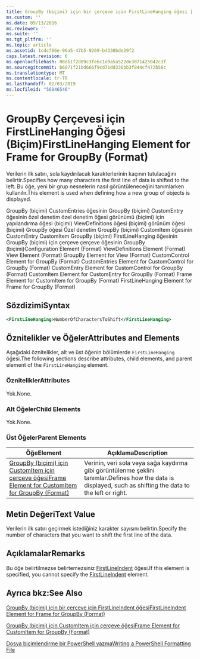 ```yaml
---
title: GroupBy (biçimi) için bir çerçeve için FirstLineHanging öğesi | Microsoft Docs
ms.custom: ''
ms.date: 09/13/2016
ms.reviewer: ''
ms.suite: ''
ms.tgt_pltfrm: ''
ms.topic: article
ms.assetid: 1cdcf66e-96a5-47b5-9269-b4330bde29f2
caps.latest.revision: 6
ms.openlocfilehash: 08db1f2d89c3fe6c1e9a5a522de3071425042c3f
ms.sourcegitcommit: b6871f21bd666f9cd71dd336bb3f844cf472b56c
ms.translationtype: MT
ms.contentlocale: tr-TR
ms.lasthandoff: 02/03/2019
ms.locfileid: "56846546"
---
```

# <a name="firstlinehanging-element-for-frame-for-groupby-format"></a><span data-ttu-id="e3627-102">GroupBy Çerçevesi için FirstLineHanging Öğesi (Biçim)</span><span class="sxs-lookup"><span data-stu-id="e3627-102">FirstLineHanging Element for Frame for GroupBy (Format)</span></span>

<span data-ttu-id="e3627-103">Verilerin ilk satırı, sola kaydırılacak karakterlerinin kaçının tutulacağını belirtir.</span><span class="sxs-lookup"><span data-stu-id="e3627-103">Specifies how many characters the first line of data is shifted to the left.</span></span> <span data-ttu-id="e3627-104">Bu öğe, yeni bir grup nesnelerin nasıl görüntüleneceğini tanımlarken kullanılır.</span><span class="sxs-lookup"><span data-stu-id="e3627-104">This element is used when defining how a new group of objects is displayed.</span></span>

<span data-ttu-id="e3627-105">GroupBy (biçimi) CustomEntries öğesinin GroupBy (biçimi) CustomEntry öğesinin özel denetim özel denetim öğesi görünümü (biçimi) için yapılandırma öğesi (biçimi) ViewDefinitions öğesi (biçimi) görünüm öğesi (biçimi) GroupBy öğesi Özel denetim GroupBy (biçimi) CustomItem öğesinin CustomEntry CustomItem GroupBy (biçimi) FirstLineHanging öğesinin GroupBy (biçimi) için çerçeve çerçeve öğesinin GroupBy (biçimi)</span><span class="sxs-lookup"><span data-stu-id="e3627-105">Configuration Element (Format) ViewDefinitions Element (Format) View Element (Format) GroupBy Element for View (Format) CustomControl Element for GroupBy (Format) CustomEntries Element for CustomControl for GroupBy (Format) CustomEntry Element for CustomControl for GroupBy (Format) CustomItem Element for CustomEntry for GroupBy (Format) Frame Element for CustomItem for GroupBy (Format) FirstLineHanging Element for Frame for GroupBy (Format)</span></span>

## <a name="syntax"></a><span data-ttu-id="e3627-106">Sözdizimi</span><span class="sxs-lookup"><span data-stu-id="e3627-106">Syntax</span></span>

```xml
<FirstLineHanging>NumberOfCharactersToShift</FirstLineHanging>
```

## <a name="attributes-and-elements"></a><span data-ttu-id="e3627-107">Öznitelikler ve Öğeler</span><span class="sxs-lookup"><span data-stu-id="e3627-107">Attributes and Elements</span></span>

<span data-ttu-id="e3627-108">Aşağıdaki öznitelikler, alt ve üst öğenin bölümlerde `FirstLineHanging` öğesi.</span><span class="sxs-lookup"><span data-stu-id="e3627-108">The following sections describe attributes, child elements, and parent element of the `FirstLineHanging` element.</span></span>

### <a name="attributes"></a><span data-ttu-id="e3627-109">Öznitelikler</span><span class="sxs-lookup"><span data-stu-id="e3627-109">Attributes</span></span>

<span data-ttu-id="e3627-110">Yok.</span><span class="sxs-lookup"><span data-stu-id="e3627-110">None.</span></span>

### <a name="child-elements"></a><span data-ttu-id="e3627-111">Alt Öğeler</span><span class="sxs-lookup"><span data-stu-id="e3627-111">Child Elements</span></span>

<span data-ttu-id="e3627-112">Yok.</span><span class="sxs-lookup"><span data-stu-id="e3627-112">None.</span></span>

### <a name="parent-elements"></a><span data-ttu-id="e3627-113">Üst Öğeler</span><span class="sxs-lookup"><span data-stu-id="e3627-113">Parent Elements</span></span>

|<span data-ttu-id="e3627-114">Öğe</span><span class="sxs-lookup"><span data-stu-id="e3627-114">Element</span></span>|<span data-ttu-id="e3627-115">Açıklama</span><span class="sxs-lookup"><span data-stu-id="e3627-115">Description</span></span>|
|-------------|-----------------|
|[<span data-ttu-id="e3627-116">GroupBy (biçimi) için CustomItem için çerçeve öğesi</span><span class="sxs-lookup"><span data-stu-id="e3627-116">Frame Element for CustomItem for GroupBy (Format)</span></span>](./frame-element-for-customitem-for-groupby-format.md)|<span data-ttu-id="e3627-117">Verinin, veri sola veya sağa kaydırma gibi görüntülenme şeklini tanımlar.</span><span class="sxs-lookup"><span data-stu-id="e3627-117">Defines how the data is displayed, such as shifting the data to the left or right.</span></span>|

## <a name="text-value"></a><span data-ttu-id="e3627-118">Metin Değeri</span><span class="sxs-lookup"><span data-stu-id="e3627-118">Text Value</span></span>

<span data-ttu-id="e3627-119">Verilerin ilk satırı geçirmek istediğiniz karakter sayısını belirtin.</span><span class="sxs-lookup"><span data-stu-id="e3627-119">Specify the number of characters that you want to shift the first line of the data.</span></span>

## <a name="remarks"></a><span data-ttu-id="e3627-120">Açıklamalar</span><span class="sxs-lookup"><span data-stu-id="e3627-120">Remarks</span></span>

<span data-ttu-id="e3627-121">Bu öğe belirtilmezse belirtemezsiniz [FirstLineIndent](./firstlineindent-element-for-frame-for-groupby-format.md) öğesi.</span><span class="sxs-lookup"><span data-stu-id="e3627-121">If this element is specified, you cannot specify the [FirstLineIndent](./firstlineindent-element-for-frame-for-groupby-format.md) element.</span></span>

## <a name="see-also"></a><span data-ttu-id="e3627-122">Ayrıca bkz:</span><span class="sxs-lookup"><span data-stu-id="e3627-122">See Also</span></span>

[<span data-ttu-id="e3627-123">GroupBy (biçimi) için bir çerçeve için FirstLineIndent öğesi</span><span class="sxs-lookup"><span data-stu-id="e3627-123">FirstLineIndent Element for Frame for GroupBy (Format)</span></span>](./firstlineindent-element-for-frame-for-groupby-format.md)

[<span data-ttu-id="e3627-124">GroupBy (biçimi) için CustomItem için çerçeve öğesi</span><span class="sxs-lookup"><span data-stu-id="e3627-124">Frame Element for CustomItem for GroupBy (Format)</span></span>](./frame-element-for-customitem-for-groupby-format.md)

[<span data-ttu-id="e3627-125">Dosya biçimlendirme bir PowerShell yazma</span><span class="sxs-lookup"><span data-stu-id="e3627-125">Writing a PowerShell Formatting File</span></span>](./writing-a-powershell-formatting-file.md)
